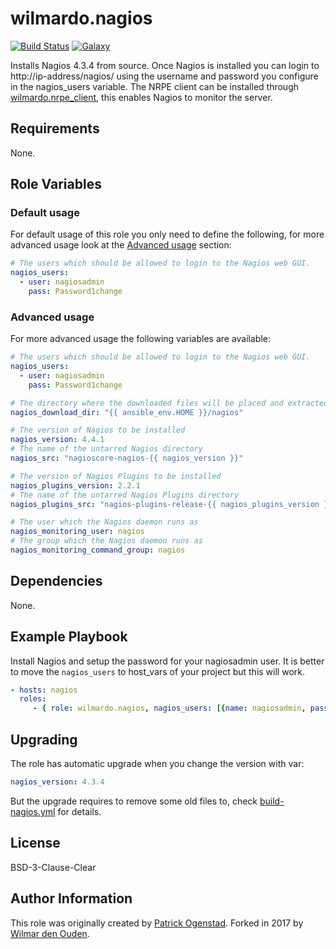 # wilmardo.nagios

[![Build Status](https://travis-ci.org/wilmardo/ansible-role-nagios.svg?branch=master)](https://travis-ci.org/wilmardo/ansible-role-nagios)
[![Galaxy](https://img.shields.io/badge/galaxy-wilmardo.nagios-blue.svg)](https://galaxy.ansible.com/wilmardo/nagios/)

Installs Nagios 4.3.4 from source. Once Nagios is installed you can login to http://ip-address/nagios/ using the username and password you configure in the nagios_users variable.
The NRPE client can be installed through [wilmardo.nrpe_client](https://galaxy.ansible.com/wilmardo/nrpe-client/), this enables Nagios to monitor the server.

## Requirements

None.

## Role Variables

### Default usage

For default usage of this role you only need to define the following, for more advanced usage look at the [Advanced usage](#advanced-usage) section:
```yaml  
# The users which should be allowed to login to the Nagios web GUI.
nagios_users:
  - user: nagiosadmin
    pass: Password1change
```

### Advanced usage

For more advanced usage the following variables are available:
```yaml
# The users which should be allowed to login to the Nagios web GUI.
nagios_users:
  - user: nagiosadmin
    pass: Password1change

# The directory where the downloaded files will be placed and extracted.
nagios_download_dir: "{{ ansible_env.HOME }}/nagios"

# The version of Nagios to be installed
nagios_version: 4.4.1
# The name of the untarred Nagios directory
nagios_src: "nagioscore-nagios-{{ nagios_version }}"

# The version of Nagios Plugins to be installed
nagios_plugins_version: 2.2.1
# The name of the untarred Nagios Plugins directory
nagios_plugins_src: "nagios-plugins-release-{{ nagios_plugins_version }}"

# The user which the Nagios daemon runs as
nagios_monitoring_user: nagios
# The group which the Nagios daemon runs as
nagios_monitoring_command_group: nagios

```

## Dependencies

None.

## Example Playbook

Install Nagios and setup the password for your nagiosadmin user.
It is better to move the `nagios_users` to host_vars of your project but this will work.
```yaml  
- hosts: nagios
  roles:
     - { role: wilmardo.nagios, nagios_users: [{name: nagiosadmin, pass: Password1change}, {name: nagiosadmin1, organization: Password2change}] } }
```

## Upgrading

The role has automatic upgrade when you change the version with var:
```yaml  
nagios_version: 4.3.4
```

But the upgrade requires to remove some old files to, check [build-nagios.yml](tasks/build-nagios.yml) for details.

## License

BSD-3-Clause-Clear

## Author Information

This role was originally created by [Patrick Ogenstad](http://networklore.com).
Forked in 2017 by [Wilmar den Ouden](https://wilmardenouden.nl).
